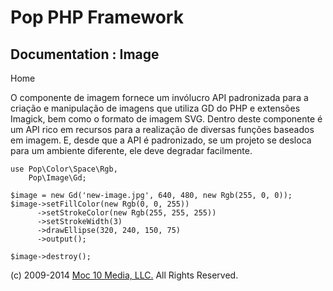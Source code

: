 Pop PHP Framework
=================

Documentation : Image
---------------------

Home

O componente de imagem fornece um invólucro API padronizada para a
criação e manipulação de imagens que utiliza GD do PHP e extensões
Imagick, bem como o formato de imagem SVG. Dentro deste componente é um
API rico em recursos para a realização de diversas funções baseados em
imagem. E, desde que a API é padronizado, se um projeto se desloca para
um ambiente diferente, ele deve degradar facilmente.

    use Pop\Color\Space\Rgb,
        Pop\Image\Gd;

    $image = new Gd('new-image.jpg', 640, 480, new Rgb(255, 0, 0));
    $image->setFillColor(new Rgb(0, 0, 255))
          ->setStrokeColor(new Rgb(255, 255, 255))
          ->setStrokeWidth(3)
          ->drawEllipse(320, 240, 150, 75)
          ->output();

    $image->destroy();

\(c) 2009-2014 [Moc 10 Media, LLC.](http://www.moc10media.com) All
Rights Reserved.
